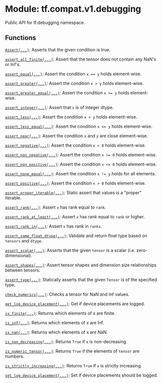 <div itemscope itemtype="http://developers.google.com/ReferenceObject">
<meta itemprop="name" content="tf.compat.v1.debugging" />
<meta itemprop="path" content="Stable" />
</div>

# Module: tf.compat.v1.debugging

Public API for tf.debugging namespace.

<!-- Placeholder for "Used in" -->


## Functions

[`Assert(...)`](../../../tf/debugging/Assert.md): Asserts that the given condition is true.

[`assert_all_finite(...)`](../../../tf/compat/v1/verify_tensor_all_finite.md): Assert that the tensor does not contain any NaN's or Inf's.

[`assert_equal(...)`](../../../tf/compat/v1/assert_equal.md): Assert the condition `x == y` holds element-wise.

[`assert_greater(...)`](../../../tf/compat/v1/assert_greater.md): Assert the condition `x > y` holds element-wise.

[`assert_greater_equal(...)`](../../../tf/compat/v1/assert_greater_equal.md): Assert the condition `x >= y` holds element-wise.

[`assert_integer(...)`](../../../tf/compat/v1/assert_integer.md): Assert that `x` is of integer dtype.

[`assert_less(...)`](../../../tf/compat/v1/assert_less.md): Assert the condition `x < y` holds element-wise.

[`assert_less_equal(...)`](../../../tf/compat/v1/assert_less_equal.md): Assert the condition `x <= y` holds element-wise.

[`assert_near(...)`](../../../tf/compat/v1/assert_near.md): Assert the condition `x` and `y` are close element-wise.

[`assert_negative(...)`](../../../tf/compat/v1/assert_negative.md): Assert the condition `x < 0` holds element-wise.

[`assert_non_negative(...)`](../../../tf/compat/v1/assert_non_negative.md): Assert the condition `x >= 0` holds element-wise.

[`assert_non_positive(...)`](../../../tf/compat/v1/assert_non_positive.md): Assert the condition `x <= 0` holds element-wise.

[`assert_none_equal(...)`](../../../tf/compat/v1/assert_none_equal.md): Assert the condition `x != y` holds for all elements.

[`assert_positive(...)`](../../../tf/compat/v1/assert_positive.md): Assert the condition `x > 0` holds element-wise.

[`assert_proper_iterable(...)`](../../../tf/debugging/assert_proper_iterable.md): Static assert that values is a "proper" iterable.

[`assert_rank(...)`](../../../tf/compat/v1/assert_rank.md): Assert `x` has rank equal to `rank`.

[`assert_rank_at_least(...)`](../../../tf/compat/v1/assert_rank_at_least.md): Assert `x` has rank equal to `rank` or higher.

[`assert_rank_in(...)`](../../../tf/compat/v1/assert_rank_in.md): Assert `x` has rank in `ranks`.

[`assert_same_float_dtype(...)`](../../../tf/debugging/assert_same_float_dtype.md): Validate and return float type based on `tensors` and `dtype`.

[`assert_scalar(...)`](../../../tf/compat/v1/assert_scalar.md): Asserts that the given `tensor` is a scalar (i.e. zero-dimensional).

[`assert_shapes(...)`](../../../tf/compat/v1/debugging/assert_shapes.md): Assert tensor shapes and dimension size relationships between tensors.

[`assert_type(...)`](../../../tf/compat/v1/assert_type.md): Statically asserts that the given `Tensor` is of the specified type.

[`check_numerics(...)`](../../../tf/debugging/check_numerics.md): Checks a tensor for NaN and Inf values.

[`get_log_device_placement(...)`](../../../tf/debugging/get_log_device_placement.md): Get if device placements are logged.

[`is_finite(...)`](../../../tf/math/is_finite.md): Returns which elements of x are finite.

[`is_inf(...)`](../../../tf/math/is_inf.md): Returns which elements of x are Inf.

[`is_nan(...)`](../../../tf/math/is_nan.md): Returns which elements of x are NaN.

[`is_non_decreasing(...)`](../../../tf/math/is_non_decreasing.md): Returns `True` if `x` is non-decreasing.

[`is_numeric_tensor(...)`](../../../tf/debugging/is_numeric_tensor.md): Returns `True` if the elements of `tensor` are numbers.

[`is_strictly_increasing(...)`](../../../tf/math/is_strictly_increasing.md): Returns `True` if `x` is strictly increasing.

[`set_log_device_placement(...)`](../../../tf/debugging/set_log_device_placement.md): Set if device placements should be logged.

